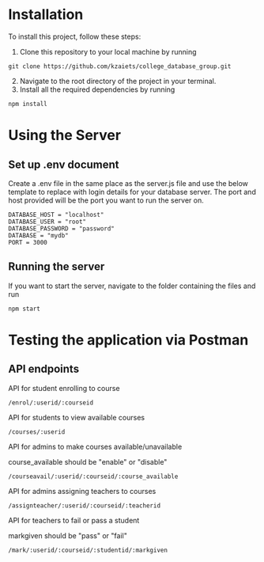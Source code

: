 # Installation
To install this project, follow these steps:

1. Clone this repository to your local machine by running

```
git clone https://github.com/kzaiets/college_database_group.git
```

2. Navigate to the root directory of the project in your terminal.
3. Install all the required dependencies by running

```
npm install
```
# Using the Server
## Set up .env document
Create a .env file in the same place as the server.js file and use the below template to replace with login details for your database server. The port and host provided will be the port you want to run the server on.

```
DATABASE_HOST = "localhost"
DATABASE_USER = "root"
DATABASE_PASSWORD = "password"
DATABASE = "mydb"
PORT = 3000
```

## Running the server
If you want to start the server, navigate to the folder containing the files and run

```
npm start
```

# Testing the application via Postman
## API endpoints
API for student enrolling to course
```
/enrol/:userid/:courseid
```
API for students to view available courses
```
/courses/:userid
```
API for admins to make courses available/unavailable

course_available should be "enable" or "disable"
```
/courseavail/:userid/:courseid/:course_available
```
API for admins assigning teachers to courses
```
/assignteacher/:userid/:courseid/:teacherid
```
API for teachers to fail or pass a student

markgiven should be "pass" or "fail"
```
/mark/:userid/:courseid/:studentid/:markgiven
```

